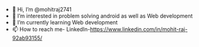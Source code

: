- 👋 Hi, I’m @mohitraj2741
- 👀 I’m interested in problem solving android as well as Web development
- 🌱 I’m currently learning Web development
- 📫 How to reach me- 
  LinkedIn-https://www.linkedin.com/in/mohit-raj-92ab93155/

<!---
mohitraj2741/mohitraj2741 is a ✨ special ✨ repository because its `README.md` (this file) appears on your GitHub profile.
You can click the Preview link to take a look at your changes.
--->
